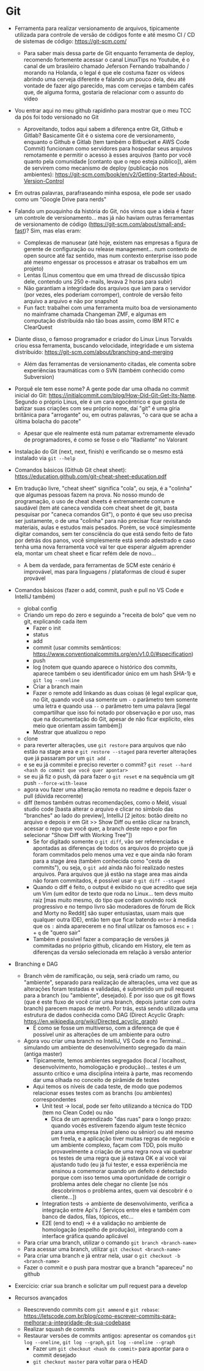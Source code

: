 # Git

* Ferramenta para realizar versionamento de arquivos, tipicamente utilizada para controle de versão de códigos fonte e até mesmo CI / CD de sistemas de código: https://git-scm.com/
    * Para saber mais dessa parte de Git enquanto ferramenta de deploy, recomendo fortemente acessar o canal LinuxTips no Youtube, é o canal de um brasileiro chamado Jeferson Fernando trabalhando / morando na Holanda, o legal é que ele costuma fazer os vídeos abrindo uma cerveja diferente e falando um pouco dela, deu até vontade de fazer algo parecido, mas com cervejas e também cafés que, de alguma forma, gostaria de relacionar com o assunto do vídeo

* Vou entrar aqui no meu github rapidinho para mostrar que o meu TCC da pós foi todo versionado no Git
    * Aproveitando, todos aqui sabem a diferença entre Git, Github e Gitlab? Basicamente Git é o sistema core de versionamento, enquanto o Github e Gitlab (tem também o Bitbucket e AWS Code Commit) funcionam como servidores para hospedar seus arquivos remotamente e permitir o acesso à esses arquivos (tanto por você quanto pela comunidade [contanto que o repo esteja público]), além de servirem como mecanismo de deploy (publicação nos ambientes): https://git-scm.com/book/en/v2/Getting-Started-About-Version-Control

* Em outras palavras, parafraseando minha esposa, ele pode ser usado como um "Google Drive para nerds"

* Falando um pouquinho da história do Git, nós vimos que a ideia é fazer um controle de versionamento... mas já não haviam outras ferramentas de versionamento de código (https://git-scm.com/about/small-and-fast)? Sim, mas elas eram:
    * Complexas de manusear (até hoje, existem nas empresas a figura de gerente de configuração ou release management... num contexto de open source até faz sentido, mas num contexto enterprise isso pode até mesmo engessar os processos e atrasar os trabalhos em um projeto)
    * Lentas (Linus comentou que em uma thread de discussão típica dele, contendo uns 250 e-mails, levava 2 horas para subir) 
    * Não garantiam a integridade dos arquivos que iam para o servidor (por vezes, eles poderiam corromper), controle de versão feito arquivo a arquivo e não por snapshot
    * Fun fact: trabalhei com uma ferramenta muito boa de versionamento no mainframe chamada Changeman ZMF, e algumas em computação distribuída não tão boas assim, como IBM RTC e ClearQuest

* Diante disso, o famoso programador e criador do Linux Linus Torvalds criou essa ferramenta, buscando velocidade, integridade e um sistema distribuído: https://git-scm.com/about/branching-and-merging
    * Além das ferramentas de versionamento citadas, ele comenta sobre experiências traumáticas com o SVN (também conhecido como Subversion)

* Porquê ele tem esse nome? A gente pode dar uma olhada no commit inicial do Git: https://initialcommit.com/blog/How-Did-Git-Get-Its-Name. Segundo o próprio Linus, ele é um cara egocêntrico e que gosta de batizar suas criações com seu próprio nome, daí "git" é uma gíria britânica para "arrogante" ou, em outras palavras, "o cara que se acha a última bolacha do pacote"
    * Apesar que ele realmente está num patamar extremamente elevado de programadores, é como se fosse o elo "Radiante" no Valorant

* Instalação do Git (next, next, finish) e verificando se o mesmo está instalado via `git --help`

* Comandos básicos (Github Git cheat sheet): https://education.github.com/git-cheat-sheet-education.pdf

* Em tradução livre, "cheat sheet" significa "cola", ou seja, é a "colinha" que algumas pessoas fazem na prova. No nosso mundo de programação, o uso de cheat sheets é extremamente comum e saudável (tem até caneca vendida com cheat sheet de git, basta pesquisar por "caneca comandos Git"), o ponto é que seu uso precisa ser justamente, o de uma "colinha" para não precisar ficar revisitando materiais, aulas e estudos mais pesados. Porém, se você simplesmente digitar comandos, sem ter consciência do que está sendo feito de fato por detrás dos panos, você simplesmente está sendo adestrado e caso tenha uma nova ferramenta você vai ter que esperar alguém aprender ela, montar um cheat sheet e ficar refém dele de novo... 
    * A bem da verdade, para ferramentas de SCM este cenário é improvável, mas para linguagens / plataformas de cloud é super provável

* Comandos básicos (fazer o add, commit, push e pull no VS Code e IntelliJ também)
    * global config
    * Criando um repo do zero e seguindo a "receita de bolo" que vem no git, explicando cada item
        * Fazer o init
        * status
        * add
        * commit (usar commits semânticos: https://www.conventionalcommits.org/en/v1.0.0/#specification)
        * push
        * log (notem que quando aparece o histórico dos commits, aparece também o seu identificador único em um hash SHA-1) e `git log --oneline`
        * Criar a branch main
        * Fazer o remote add linkando as duas coisas (é legal explicar que, no Git, quando você usa somente um `-` o parâmetro tem somente uma letra e quando usa `--` o parâmetro tem uma palavra [legal compartilhar que isso foi notado por observação e por uso, mas que na documentação do Git, apesar de não ficar explícito, eles meio que orientam assim também])
        * Mostrar que atualizou o repo    
    * clone
    * para reverter alterações, use `git restore` para arquivos que não estão na stage area e `git restore --staged` para reverter alterações que já passaram por um `git add .`
    * e se eu já commitei e preciso reverter o commit? `git reset --hard <hash do commit que você quer apontar>`
    * se eu já fiz o push, dá para fazer o `git reset` e na sequência um git push `--force-with-lease`
    * agora vou fazer uma alteração remota no readme e depois fazer o pull (dúvida recorrente)
    * diff (temos também outras recomendações, como o Meld, visual studio code [basta alterar o arquivo e clicar no símbolo das "branches" ao lado do preview], IntelliJ [2 jeitos: botão direito no arquivo e depois ir em Git >> Show Diff ou então clicar na branch, acessar o repo que você quer, a branch deste repo e por fim selecionar "Show Diff with Working Tree"])
        * Se for digitado somente o `git diff`, vão ser referenciadas e apontadas as diferenças de todos os arquivos do projeto que já foram commitados pelo menos uma vez e que ainda não foram para a stage área (também conhecida como "cesta de commits"), ou seja, o `git add` ainda não foi realizado nestes arquivos. Para arquivos que já estão na stage area mas ainda não foram commitados, é possível usar o `git diff --staged`
        * Quando o diff é feito, o output é exibido no que acredito que seja um Vim (um editor de texto que roda no Linux... tem devs muito raiz [mas muito mesmo, do tipo que codam ouvindo rock progressivo e no tempo livro são moderadores de fórum de Rick and Morty no Reddit] são super entusiastas, usam mais que qualquer outra IDE), então tem que ficar batendo `enter` à medida que os `:` ainda aparecerem e no final utilizar os famosos `esc` + `:` + `q` de "quero sair"
        * Também é possível fazer a comparação de versões já commitadas no próprio github, clicando em History, ele tem as diferenças da versão selecionada em relação à versão anterior

* Branching e DAG
    * Branch vêm de ramificação, ou seja, será criado um ramo, ou "ambiente", separado para realização de alterações, uma vez que as alterações foram testadas e validadas, é submetido um pull request para a branch (ou "ambiente", desejado). É por isso que os git flows (que é este fluxo de você criar uma branch, depois juntar com outra branch) parecem mapas de metrô. Por trás, está sendo utilizada uma estrutura de dados conhecida como DAG (Direct Acyclic Graph: https://en.wikipedia.org/wiki/Directed_acyclic_graph)
        * É como se fosse um multiverso, com a diferença de que é possível unir as alterações de um ambiente para outro
    * Agora vou criar uma branch no IntelliJ, VS Code e no Terminal... simulando um ambiente de desenvolvimento segregado da main (antiga master)
        * Tipicamente, temos ambientes segregados (local / localhost, desenvolvimento, homologação e produção)... testes é um assunto crítico e uma disciplina inteira à parte, mas recomendo dar uma olhada no conceito de pirâmide de testes
        * Aqui temos os níveis de cada teste, de modo que podemos relacionar esses testes com as branchs (ou ambientes) correspondentes
            * Unit test -> local, pode ser feito utilizando a técnica do TDD (tem no Clean Code) ou não
                * Dica de um aprendizado "das ruas" para o longo prazo: quando vocês estiverem fazendo algum teste técnico para uma empresa (nível pleno ou sênior) ou até mesmo um freela, e a aplicação tiver muitas regras de negócio e um ambiente complexo, façam com TDD, pois muito provavelmente a criação de uma regra nova vai quebrar os testes de uma regra que já estava OK e aí você vai ajustando tudo (eu já fui tester, e essa experiência me ensinou a comemorar quando um defeito é detectado porque com isso temos uma oportunidade de corrigir o problema antes dele chegar no cliente [se nós descobrirmos o problema antes, quem vai descobrir é o cliente...])
            * Integration tests -> ambiente de desenvolvimento, verifica a integração entre Api's / Serviços entre eles e também com banco de dados, filas, tópicos, etc...
            * E2E (end to end) -> é a validação no ambiente de homologação (espelho de produção), integrando com a interface gráfica quando aplicável 
    * Para criar uma branch, utilizar o comando `git branch <branch-name>`
    * Para acessar uma branch, utilizar `git checkout <branch-name>`
    * Para criar uma branch e já entrar nela, usar o `git checkout -b <branch-name>`
    * Fazer o commit e o push para mostrar que a branch "apareceu" no github

* Exercício: criar sua branch e solicitar um pull request para a develop

* Recursos avançados
    * Reescrevendo commits com `git ammend` e `git rebase`: https://letscode.com.br/blog/como-escrever-commits-para-melhorar-a-integridade-de-sua-codebase
    * Realizar squash de commits
    * Restaurar versões de commits antigos: apresentar os comandos `git log --oneline`, `git log --graph`, `git log --oneline --graph`
        * Fazer um `git checkout <hash do commit>` para apontar para o commit desejado
        * `git checkout master` para voltar para o HEAD